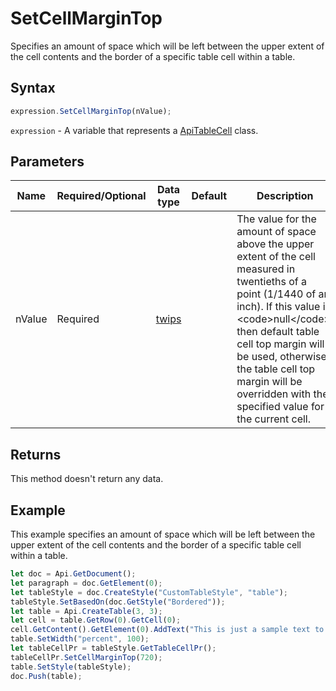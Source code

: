 # SetCellMarginTop

Specifies an amount of space which will be left between the upper extent of the cell contents
and the border of a specific table cell within a table.

## Syntax

```javascript
expression.SetCellMarginTop(nValue);
```

`expression` - A variable that represents a [ApiTableCell](../ApiTableCell.md) class.

## Parameters

| **Name** | **Required/Optional** | **Data type** | **Default** | **Description** |
| ------------- | ------------- | ------------- | ------------- | ------------- |
| nValue | Required | [twips](../../Enumeration/twips.md) |  | The value for the amount of space above the upper extent of the cell measured in twentieths of a point (1/1440 of an inch). If this value is &lt;code&gt;null&lt;/code&gt;, then default table cell top margin will be used, otherwise the table cell top margin will be overridden with the specified value for the current cell. |

## Returns

This method doesn't return any data.

## Example

This example specifies an amount of space which will be left between the upper extent of the cell contents and the border of a specific table cell within a table.

```javascript
let doc = Api.GetDocument();
let paragraph = doc.GetElement(0);
let tableStyle = doc.CreateStyle("CustomTableStyle", "table");
tableStyle.SetBasedOn(doc.GetStyle("Bordered"));
let table = Api.CreateTable(3, 3);
let cell = table.GetRow(0).GetCell(0);
cell.GetContent().GetElement(0).AddText("This is just a sample text to show that the top margin for all the table cells is 36 points.");
table.SetWidth("percent", 100);
let tableCellPr = tableStyle.GetTableCellPr();
tableCellPr.SetCellMarginTop(720);
table.SetStyle(tableStyle);
doc.Push(table);
```
